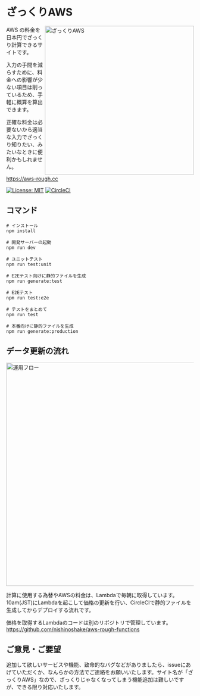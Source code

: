 # ざっくりAWS 

[<img align="right" src="https://user-images.githubusercontent.com/8698355/47230506-5a514280-d405-11e8-90e9-01c1f8cc19c5.gif" alt="ざっくりAWS" width="400">](https://aws-rough.cc)

AWS の料金を日本円でざっくり計算できるサイトです。  

入力の手間を減らすために、料金への影響が少ない項目は削っているため、手軽に概算を算出できます。

正確な料金は必要ないから適当な入力でざっくり知りたい、みたいなときに便利かもしれません。

https://aws-rough.cc

[![License: MIT](https://img.shields.io/badge/License-MIT-yellow.svg)](https://github.com/nishinoshake/aws-rough/blob/master/LICENSE) [![CircleCI](https://circleci.com/gh/nishinoshake/aws-rough/tree/master.svg?style=svg)](https://circleci.com/gh/nishinoshake/aws-rough/tree/master)
 
## コマンド
```
# インストール
npm install

# 開発サーバーの起動
npm run dev

# ユニットテスト
npm run test:unit

# E2Eテスト向けに静的ファイルを生成
npm run generate:test

# E2Eテスト
npm run test:e2e

# テストをまとめて
npm run test

# 本番向けに静的ファイルを生成
npm run generate:production
```

## データ更新の流れ
<img src="https://user-images.githubusercontent.com/8698355/47230492-4e658080-d405-11e8-9b63-619cabb11d3b.png" alt="運用フロー" width="600">

計算に使用する為替やAWSの料金は、Lambdaで毎朝に取得しています。  
10am(JST)にLambdaを起こして価格の更新を行い、CircleCIで静的ファイルを生成してからデプロイする流れです。

価格を取得するLambdaのコードは別のリポジトリで管理しています。  
https://github.com/nishinoshake/aws-rough-functions

## ご意見・ご要望
追加して欲しいサービスや機能、致命的なバグなどがありましたら、issueにあげていただくか、なんらかの方法でご連絡をお願いいたします。サイト名が「ざっくりAWS」なので、ざっくりじゃなくなってしまう機能追加は難しいですが、できる限り対応いたします。
